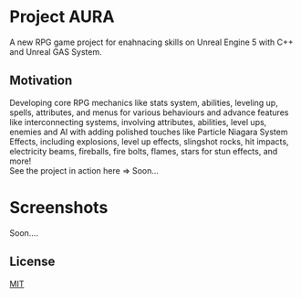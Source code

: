 # Project AURA
A new RPG game project for enahnacing skills on Unreal Engine 5 with C++ and Unreal GAS System.

## Motivation
Developing core RPG mechanics like stats system, abilities, leveling up, spells, attributes, and menus for various behaviours and advance features like interconnecting systems, involving attributes, abilities, level ups, enemies and AI with adding polished touches like Particle Niagara System Effects, including explosions, level up effects, slingshot rocks, hit impacts, electricity beams, fireballs, fire bolts, flames, stars for stun effects, and more!<br>
See the project in action here => Soon...

# Screenshots
Soon....

## License
[MIT](https://choosealicense.com/licenses/mit/)

